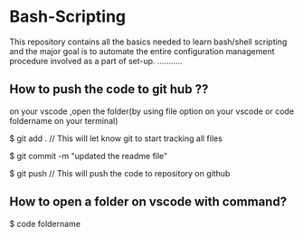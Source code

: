 # Bash-Scripting

This repository contains all the  basics needed to learn bash/shell scripting and the major goal is to automate the entire configuration management procedure involved as a part of set-up.
...........

## How to push the code to git hub ??

on your vscode ,open the folder(by using file option on your vscode or code foldername on your terminal)        



$ git add .   // This will let know git to start  tracking all files

$ git commit -m "updated the readme file"

$ git push    // This will push the code to repository on github


## How to open a folder on vscode with command?

$ code foldername